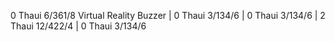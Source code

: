 0 Thaui 6/361/8
Virtual Reality Buzzer       | 0 Thaui 3/134/6  | 0 Thaui 3/134/6  | 2 Thaui 12/422/4 | 0 Thaui 3/134/6
